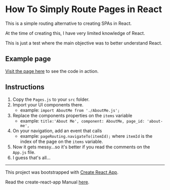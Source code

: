 # How To Simply Route Pages in React
This is a simple routing alternative to creating SPAs in React.

At the time of creating this, I have very limited knowledge of React.

This is just a test where the main objective was to better understand React.

## Example page

[Visit the page here](https://andre-lima.github.io/Simple-React-Page-Router/) to see the code in action.

## Instructions

1.  Copy the `Pages.js` to your `src` folder.
2.  Import your UI components there.
    *   example: `import AboutMe from './AboutMe.js';`
3.  Replace the components properties on the `items` variable
    *   example: `title:'About Me', component: AboutMe, page_id: 'about-me',`
4.  On your navigation, add an event that calls
    *   example: `pageRouting.navigateTo(itemId);` where `itemId` is the index of the page on the `items` variable.
5.  Now it gets messy...so it's better if you read the comments on the `App.js` file.
6.  I guess that's all...


----------------------------------------

This project was bootstrapped with [Create React App](https://github.com/facebookincubator/create-react-app).

Read the create-react-app Manual [here](https://github.com/facebookincubator/create-react-app/blob/master/packages/react-scripts/template/README.md).

